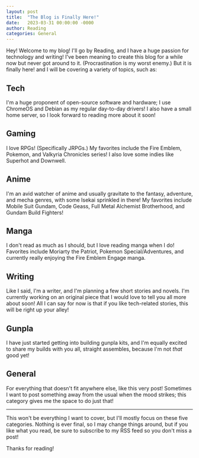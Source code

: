 ```yaml
---
layout: post
title:  "The Blog is Finally Here!"
date:   2023-03-31 00:00:00 -0000
author: Reading
categories: General
---
```

Hey! Welcome to my blog! I'll go by Reading, and I have a huge passion for technology and writing! I've been meaning to create this blog for a while now but never got around to it. (Procrastination is my worst enemy.) But it is finally here! and I will be covering a variety of topics, such as:

## Tech

I'm a huge proponent of open-source software and hardware; I use ChromeOS and Debian as my regular day-to-day drivers! I also have a small home server, so I look forward to reading more about it soon!

## Gaming

I love RPGs! (Specifically JRPGs.) My favorites include the Fire Emblem, Pokemon, and Valkyria Chronicles series! I also love some indies like Superhot and Downwell.

## Anime 


I'm an avid watcher of anime and usually gravitate to the fantasy, adventure, and mecha genres, with some Isekai sprinkled in there! My favorites include Mobile Suit Gundam, Code Geass, Full Metal Alchemist Brotherhood, and Gundam Build Fighters! 


## Manga

I don't read as much as I should, but I love reading manga when I do! Favorites include Moriarty the Patriot, Pokemon Special/Adventures, and currently really enjoying the Fire Emblem Engage manga.


## Writing

Like I said, I'm a writer, and I'm planning a few short stories and novels. I'm currently working on an original piece that I would love to tell you all more about soon! All I can say for now is that if you like tech-related stories, this will be right up your alley!

## Gunpla

I have just started getting into building gunpla kits, and I'm equally excited to share my builds with you all, straight assembles, because I'm not *that* good yet!

## General

For everything that doesn't fit anywhere else, like this very post! Sometimes I want to post something away from the usual when the mood strikes; this category gives me the space to do just that!

-----
This won't be everything I want to cover, but I'll mostly focus on these five categories. Nothing is ever final, so I may change things around, but if you like what you read, be sure to subscribe to my RSS feed so you don't miss a post!

Thanks for reading!